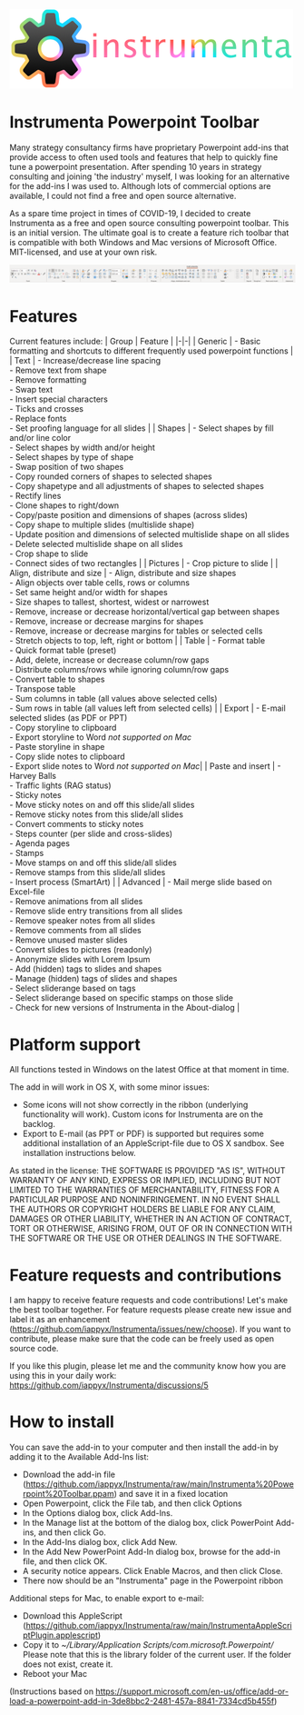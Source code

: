 
![Alt text](img/logo-instrumenta-small.png?raw=true "Instrumenta Powerpoint Toolbar")
# Instrumenta Powerpoint Toolbar

Many strategy consultancy firms have proprietary Powerpoint add-ins that provide access to often used tools and features that help to quickly fine tune a powerpoint presentation. After spending 10 years in strategy consulting and joining 'the industry' myself, I was looking for an alternative for the add-ins I was used to. Although lots of commercial options are available, I could not find a free and open source alternative. 

As a spare time project in times of COVID-19, I decided to create Instrumenta as a free and open source consulting powerpoint toolbar. This is an initial version. The ultimate goal is to create a feature rich toolbar that is compatible with both Windows and Mac versions of Microsoft Office. MIT-licensed, and use at your own risk.

![Alt text](img/instrumenta-win-0.88.png?raw=true "Instrumenta Powerpoint Toolbar (Windows)")


# Features
Current features include:
| Group | Feature |
|-|-|
| Generic | - Basic formatting and shortcuts to different frequently used powerpoint functions |
| Text | - Increase/decrease line spacing<br>- Remove text from shape<br>- Remove formatting<br>- Swap text<br>- Insert special characters<br>- Ticks and crosses<br>- Replace fonts<br>- Set proofing language for all slides |
| Shapes | - Select shapes by fill and/or line color<br>- Select shapes by width and/or height<br>- Select shapes by type of shape<br>- Swap position of two shapes<br>- Copy rounded corners of shapes to selected shapes<br>- Copy shapetype and all adjustments of shapes to selected shapes<br>- Rectify lines<br>- Clone shapes to right/down<br>- Copy/paste position and dimensions of shapes (across slides)<br>- Copy shape to multiple slides (multislide shape)<br>- Update position and dimensions of selected multislide shape on all slides<br>- Delete selected multislide shape on all slides<br>- Crop shape to slide<br>- Connect sides of two rectangles  |
| Pictures | - Crop picture to slide |
| Align, distribute and size | - Align, distribute and size shapes<br>- Align objects over table cells, rows or columns <br>- Set same height and/or width for shapes<br>- Size shapes to tallest, shortest, widest or narrowest<br>- Remove, increase or decrease horizontal/vertical gap between shapes<br>- Remove, increase or decrease margins for shapes<br>- Remove, increase or decrease margins for tables or selected cells <br>- Stretch objects to top, left, right or bottom |
| Table | - Format table<br>- Quick format table (preset)<br>- Add, delete, increase or decrease column/row gaps <br>- Distribute columns/rows while ignoring column/row gaps <br>- Convert table to shapes<br>- Transpose table<br>- Sum columns in table (all values above selected cells)<br>- Sum rows in table (all values left from selected cells) |
| Export | - E-mail selected slides (as PDF or PPT)<br>- Copy storyline to clipboard<br>- Export storyline to Word *not supported on Mac*<br>- Paste storyline in shape<br>- Copy slide notes to clipboard<br>- Export slide notes to Word *not supported on Mac*|
| Paste and insert | - Harvey Balls<br>- Traffic lights (RAG status)<br>- Sticky notes<br>- Move sticky notes on and off this slide/all slides<br>- Remove sticky notes from this slide/all slides<br>- Convert comments to sticky notes<br>- Steps counter (per slide and cross-slides)<br>- Agenda pages<br>- Stamps<br>- Move stamps on and off this slide/all slides<br>- Remove stamps from this slide/all slides<br>- Insert process (SmartArt) |
| Advanced | - Mail merge slide based on Excel-file<br>- Remove animations from all slides<br>- Remove slide entry transitions from all slides<br>- Remove speaker notes from all slides<br>- Remove comments from all slides<br>- Remove unused master slides<br>- Convert slides to pictures (readonly)<br>- Anonymize slides with Lorem Ipsum<br>- Add (hidden) tags to slides and shapes<br>- Manage (hidden) tags of slides and shapes<br>- Select sliderange based on tags<br>- Select sliderange based on specific stamps on those slide<br>- Check for new versions of Instrumenta in the About-dialog |

# Platform support
All functions tested in Windows on the latest Office at that moment in time.

The add in will work in OS X, with some minor issues:
* Some icons will not show correctly in the ribbon (underlying functionality will work). Custom icons for Instrumenta are on the backlog.
* Export to E-mail (as PPT or PDF) is supported but requires some additional installation of an AppleScript-file due to OS X sandbox. See installation instructions below.

As stated in the license: THE SOFTWARE IS PROVIDED "AS IS", WITHOUT WARRANTY OF ANY KIND, EXPRESS OR IMPLIED, INCLUDING BUT NOT LIMITED TO THE WARRANTIES OF MERCHANTABILITY, FITNESS FOR A PARTICULAR PURPOSE AND NONINFRINGEMENT. IN NO EVENT SHALL THE AUTHORS OR COPYRIGHT HOLDERS BE LIABLE FOR ANY CLAIM, DAMAGES OR OTHER LIABILITY, WHETHER IN AN ACTION OF CONTRACT, TORT OR OTHERWISE, ARISING FROM, OUT OF OR IN CONNECTION WITH THE SOFTWARE OR THE USE OR OTHER DEALINGS IN THE SOFTWARE.

# Feature requests and contributions
I am happy to receive feature requests and code contributions! Let's make the best toolbar together. For feature requests please create new issue and label it as an enhancement (https://github.com/iappyx/Instrumenta/issues/new/choose). If you want to contribute, please make sure that the code can be freely used as open source code.

If you like this plugin, please let me and the community know how you are using this in your daily work: https://github.com/iappyx/Instrumenta/discussions/5

# How to install 

You can save the add-in to your computer and then install the add-in by adding it to the Available Add-Ins list:
- Download the add-in file (https://github.com/iappyx/Instrumenta/raw/main/Instrumenta%20Powerpoint%20Toolbar.ppam) and save it in a fixed location
- Open Powerpoint, click the File tab, and then click Options
- In the Options dialog box, click Add-Ins.
- In the Manage list at the bottom of the dialog box, click PowerPoint Add-ins, and then click Go.
- In the Add-Ins dialog box, click Add New.
- In the Add New PowerPoint Add-In dialog box, browse for the add-in file, and then click OK.
- A security notice appears. Click Enable Macros, and then click Close.
- There now should be an "Instrumenta" page in the Powerpoint ribbon

Additional steps for Mac, to enable export to e-mail:
- Download this AppleScript (https://github.com/iappyx/Instrumenta/raw/main/InstrumentaAppleScriptPlugin.applescript) 
- Copy it to *~/Library/Application Scripts/com.microsoft.Powerpoint/* Please note that this is the library folder of the current user. If the folder does not exist, create it.
- Reboot your Mac

(Instructions based on https://support.microsoft.com/en-us/office/add-or-load-a-powerpoint-add-in-3de8bbc2-2481-457a-8841-7334cd5b455f)
